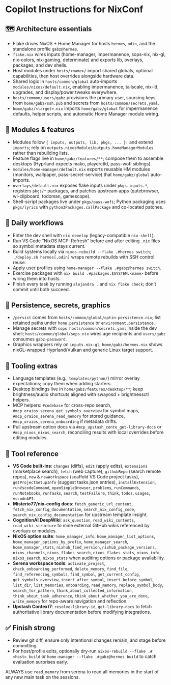 # Copilot Instructions for NixConf

## 🗺️ Architecture essentials

- Flake drives NixOS + Home Manager for hosts `hermes`, `odin`, and the standalone profile `gabz@hermes`.
- `flake.nix` wires inputs (home-manager, impermanence, sops-nix, nix-gl, nix-colors, nix-gaming, determinate) and exports lib, overlays, packages, and dev shells.
- Host modules under `hosts/<name>/` import shared globals, optional capabilities, then host overrides alongside hardware data.
- Shared logic in `hosts/common/global` auto-imports `modules/nixos/default.nix`, enabling impermanence, tailscale, nix-ld, upgrades, and display/power tweaks everywhere.
- `hosts/common/users/gabz` provisions the primary user, sourcing keys from `home/gabz/ssh.pub` and secrets from `hosts/common/secrets.yaml`.
- `home/gabz/<target>.nix` imports `home/gabz/global` for impermanence defaults, helper scripts, and automatic Home Manager module wiring.

## 🧩 Modules & features

- Modules follow `{ inputs, outputs, lib, pkgs, ... }:` and extend `imports`; rely on `outputs.nixosModules`/`outputs.homeManagerModules` rather than rebuilding lists.
- Feature flags live in `home/gabz/features/**`; compose them to assemble desktops (Hyprland expects mako, playerctld, pass-wofi siblings).
- `modules/home-manager/default.nix` exports reusable HM modules (monitors, wallpaper, pass-secret-service) that `home/gabz/global` auto-imports.
- `overlays/default.nix` exposes flake inputs under `pkgs.inputs.*`, registers `pkgs/*` packages, and patches upstream apps (qutebrowser, wl-clipboard, todoman, gamescope).
- Shell-script packages live under `pkgs/pass-wofi`; Python packaging uses `pkgs/lyrics` with `python3Packages.callPackage` and co-located patches.

## 🚀 Daily workflows

- Enter the dev shell with `nix develop` (legacy-compatible `nix-shell`).
- Run VS Code “NixOS MCP: Refresh” before and after editing `.nix` files so symbol metadata stays current.
- Build systems locally via `nixos-rebuild --flake .#hermes switch`; `./deploy.sh hermes[,odin]` wraps remote rebuilds with SSH control reuse.
- Apply user profiles using `home-manager --flake .#gabz@hermes switch`.
- Exercise packages with `nix build .#packages.$SYSTEM.<name>` before wiring them into hosts.
- Finish every task by running `alejandra .` and `nix flake check`; don’t commit until both succeed.

## 🔐 Persistence, secrets, graphics

- `/persist` comes from `hosts/common/global/optin-persistence.nix`; list retained paths under `home.persistence` or `environment.persistence`.
- Manage secrets with `sops hosts/common/secrets.yaml` inside the dev shell; `hosts/common/global/sops.nix` wires age recipients and `users/gabz` consumes `gabz-password`.
- Graphics wrappers rely on `inputs.nix-gl`; `home/gabz/hermes.nix` shows nixGL-wrapped Hyprland/Vulkan and generic Linux target support.

## 🧭 Tooling extras

- Language templates (e.g., `templates/python/`) mirror overlay expectations; copy them when adding starters.
- Desktop bindings live in `home/gabz/features/desktop/**`; keep brightness/audio shortcuts aligned with swayosd + brightnessctl helpers.
- MCP helpers: `#codebase` for cross-repo search, `#mcp_oraios_serena_get_symbols_overview` for symbol maps, `#mcp_oraios_serena_read_memory` for stored guidance, `#mcp_oraios_serena_onboarding` if metadata drifts.
- Pull upstream option docs via `#mcp_upstash_conte_get-library-docs` or `#mcp_nixos_nixos_search`, reconciling results with local overrides before editing modules.

## 🧰 Tool reference

- **VS Code built-ins**: `changes` (diffs), `edit` (apply edits), `extensions` (marketplace search), `fetch` (web capture), `githubRepo` (search remote repos), `new` & `newWorkspace` (scaffold VS Code project tasks), `getProjectSetupInfo` (suggest tasks.json entries), `installExtension`, `runVscodeCommand`, `openSimpleBrowser`, `problems`, `runCommands`, `runNotebooks`, `runTasks`, `search`, `testFailure`, `think`, `todos`, `usages`, `vscodeAPI`.
- **Misterio77/nix-config docs**: `fetch_generic_url_content`, `fetch_nix_config_documentation`, `search_nix_config_code`, `search_nix_config_documentation` for upstream template insight.
- **CognitionAI DeepWiki**: `ask_question`, `read_wiki_contents`, `read_wiki_structure` to mine external GitHub wikis referenced by overlays or modules.
- **NixOS option suite**: `home_manager_info`, `home_manager_list_options`, `home_manager_options_by_prefix`, `home_manager_search`, `home_manager_stats`, `nixhub_find_version`, `nixhub_package_versions`, `nixos_channels`, `nixos_flakes_search`, `nixos_flakes_stats`, `nixos_info`, `nixos_search`, `nixos_stats` when auditing options or package availability.
- **Serena workspace tools**: `activate_project`, `check_onboarding_performed`, `delete_memory`, `find_file`, `find_referencing_symbols`, `find_symbol`, `get_current_config`, `get_symbols_overview`, `insert_after_symbol`, `insert_before_symbol`, `list_dir`, `list_memories`, `onboarding`, `read_memory`, `replace_symbol_body`, `search_for_pattern`, `think_about_collected_information`, `think_about_task_adherence`, `think_about_whether_you_are_done`, `write_memory` for repo-aware navigation and reflection.
- **Upstash Context7**: `resolve-library-id`, `get-library-docs` to fetch authoritative library documentation before modifying integrations.

## ✅ Finish strong

- Review git diff, ensure only intentional changes remain, and stage before committing.
- For host/profile edits, optionally dry-run `nixos-rebuild --flake .#<host> build` or `home-manager --flake .#gabz@hermes build` to catch evaluation surprises early.

ALWAYS use `read_memory` from serena to read all memories in the start of any new main task on the sessions.
